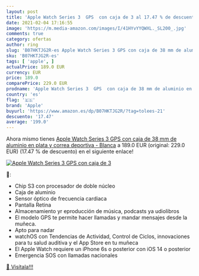 ```yaml
---
layout: post
title: 'Apple Watch Series 3  GPS  con caja de 3 al 17.47 % de descuento'
date: 2021-02-04 17:16:55
image: 'https://m.media-amazon.com/images/I/41HYvYYQWXL._SL200_.jpg'
comments: true
category: ofertas
author: ring
slug: 'B07HKTJG2R-es Apple Watch Series 3 GPS con caja de 38 mm de aluminio en...'
sku: 'B07HKTJG2R-es'
tags: [ 'apple', ]
actualPrice: 189.0 EUR
currency: EUR
price: 189.0
comparePrice: 229.0 EUR
prodname: 'Apple Watch Series 3  GPS  con caja de 38 mm de aluminio en plata y correa deportiva - Blanca'
country: 'es'
flag: '🇪🇸'
brand: 'Apple'
buyurl: 'https://www.amazon.es/dp/B07HKTJG2R/?tag=tolees-21'
descuento: '17.47'
average: '199.0'
---
```


Ahora mismo tienes [Apple Watch Series 3  GPS  con caja de 38 mm de aluminio en plata y correa deportiva - Blanca](https://www.amazon.es/dp/B07HKTJG2R/?tag=tolees-21) a 189.0 EUR (original: 229.0 EUR) (17.47 %  de descuento) en el siguiente enlace!

[![Apple Watch Series 3  GPS  con caja de 3](https://m.media-amazon.com/images/I/41HYvYYQWXL._SL200_.jpg)](https://www.amazon.es/dp/B07HKTJG2R/?tag=tolees-21)

🔎:

- Chip S3 con procesador de doble núcleo
- Caja de aluminio
- Sensor óptico de frecuencia cardiaca
- Pantalla Retina
- Almacenamiento yr eproducción de música, podcasts ya udiolibros
- El modelo GPS te permite hacer llamadas y mandar mensajes desde la muñeca.
- Apto para nadar
- watchOS con Tendencias de Actividad, Control de Ciclos, innovaciones para tu salud auditiva y el App Store en tu muñeca
- El Apple Watch requiere un iPhone 6s o posterior con iOS 14 o posterior
- Emergencia SOS con llamadas nacionales

[🛒 Visítala!!!](https://www.amazon.es/dp/B07HKTJG2R/?tag=tolees-21)
